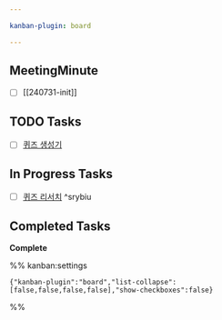 ```yaml
---

kanban-plugin: board

---
```


## MeetingMinute

- [ ] [[240731-init]]


## TODO Tasks

- [ ] [퀴즈 생성기](quiz-geneartor)


## In Progress Tasks

- [ ] [퀴즈 리서치](quiz-service-research) ^srybiu


## Completed Tasks

**Complete**




%% kanban:settings
```
{"kanban-plugin":"board","list-collapse":[false,false,false,false],"show-checkboxes":false}
```
%%